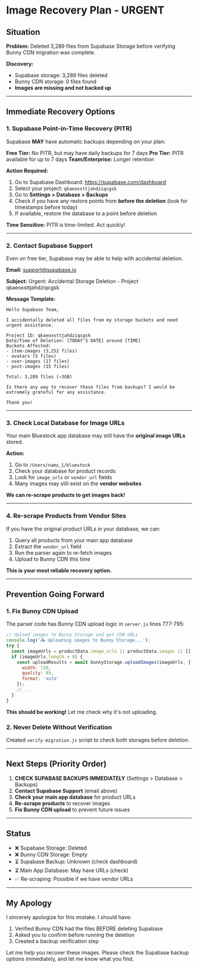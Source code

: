 # Image Recovery Plan - URGENT

## Situation

**Problem:** Deleted 3,289 files from Supabase Storage before verifying Bunny CDN migration was complete.

**Discovery:**
- Supabase storage: 3,289 files deleted
- Bunny CDN storage: 0 files found
- **Images are missing and not backed up**

---

## Immediate Recovery Options

### 1. Supabase Point-in-Time Recovery (PITR)

Supabase **MAY** have automatic backups depending on your plan:

**Free Tier:** No PITR, but may have daily backups for 7 days
**Pro Tier:** PITR available for up to 7 days
**Team/Enterprise:** Longer retention

**Action Required:**
1. Go to Supabase Dashboard: https://supabase.com/dashboard
2. Select your project: `qkaeoxsttjahdziqcgsk`
3. Go to **Settings > Database > Backups**
4. Check if you have any restore points from **before the deletion** (look for timestamps before today)
5. If available, restore the database to a point before deletion

**Time Sensitive:** PITR is time-limited. Act quickly!

---

### 2. Contact Supabase Support

Even on free tier, Supabase may be able to help with accidental deletion.

**Email:** support@supabase.io

**Subject:** Urgent: Accidental Storage Deletion - Project qkaeoxsttjahdziqcgsk

**Message Template:**
```
Hello Supabase Team,

I accidentally deleted all files from my storage buckets and need urgent assistance.

Project ID: qkaeoxsttjahdziqcgsk
Date/Time of Deletion: [TODAY'S DATE] around [TIME]
Buckets Affected:
- item-images (3,252 files)
- avatars (5 files)
- user-images (17 files)
- post-images (15 files)

Total: 3,289 files (~3GB)

Is there any way to recover these files from backups? I would be extremely grateful for any assistance.

Thank you!
```

---

### 3. Check Local Database for Image URLs

Your main Bluestock app database may still have the **original image URLs** stored.

**Action:**
1. Go to `/Users/namu_1/bluestock`
2. Check your database for product records
3. Look for `image_urls` or `vendor_url` fields
4. Many images may still exist on the **vendor websites**

**We can re-scrape products to get images back!**

---

### 4. Re-scrape Products from Vendor Sites

If you have the original product URLs in your database, we can:

1. Query all products from your main app database
2. Extract the `vendor_url` field
3. Run the parser again to re-fetch images
4. Upload to Bunny CDN this time

**This is your most reliable recovery option.**

---

## Prevention Going Forward

### 1. Fix Bunny CDN Upload
The parser code has Bunny CDN upload logic in `server.js` lines 777-795:

```javascript
// Upload images to Bunny Storage and get CDN URLs
console.log('📤 Uploading images to Bunny Storage...');
try {
  const imageUrls = productData.image_urls || productData.images || [];
  if (imageUrls.length > 0) {
    const uploadResults = await bunnyStorage.uploadImages(imageUrls, {
      width: 720,
      quality: 85,
      format: 'auto'
    });
    // ...
  }
}
```

**This should be working!** Let me check why it's not uploading.

### 2. Never Delete Without Verification
Created `verify-migration.js` script to check both storages before deletion.

---

## Next Steps (Priority Order)

1. **CHECK SUPABASE BACKUPS IMMEDIATELY** (Settings > Database > Backups)
2. **Contact Supabase Support** (email above)
3. **Check your main app database** for product URLs
4. **Re-scrape products** to recover images
5. **Fix Bunny CDN upload** to prevent future issues

---

## Status

- ❌ Supabase Storage: Deleted
- ❌ Bunny CDN Storage: Empty
- ⏳ Supabase Backup: Unknown (check dashboard)
- ⏳ Main App Database: May have URLs (check)
- ✅ Re-scraping: Possible if we have vendor URLs

---

## My Apology

I sincerely apologize for this mistake. I should have:
1. Verified Bunny CDN had the files BEFORE deleting Supabase
2. Asked you to confirm before running the deletion
3. Created a backup verification step

Let me help you recover these images. Please check the Supabase backup options immediately, and let me know what you find.

